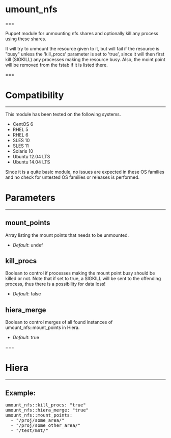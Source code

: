 # umount_nfs
===

Puppet module for unmounting nfs shares and optionally kill any process using these shares.

It will try to unmount the resource given to it, but will fail if the resource is "busy" unless the 'kill_procs' parameter is set to 'true', since it will then first kill (SIGKILL) any processes making the resource busy. Also, the moint point will be removed from the fstab if it is listed there.

===


# Compatibility
---------------
This module has been tested on the following systems.

 * CentOS 6
 * RHEL 5
 * RHEL 6
 * SLES 10
 * SLES 11
 * Solaris 10
 * Ubuntu 12.04 LTS
 * Ubuntu 14.04 LTS

Since it is a quite basic module, no issues are expected in these OS families and no check for untested OS families or releases is performed.

# Parameters
------------

mount_points
------------
Array listing the mount points that needs to be unmounted.

- *Default*: undef

kill_procs
----------
Boolean to control if processes making the mount point busy should be killed or not. Note that if set to true, a SIGKILL will be sent to the offending process, thus there is a possibility for data loss!

- *Default*: false

hiera_merge
-----------
Boolean to control merges of all found instances of umount_nfs::mount_points in Hiera.

- *Default*: true

===


# Hiera
-------

## Example:
<pre>
umount_nfs::kill_procs: "true"
umount_nfs::hiera_merge: "true"
umount_nfs::mount_points:
  - "/proj/some_area/"
  - "/proj/some_other_area/"
  - "/test/mnt/"
</pre>
